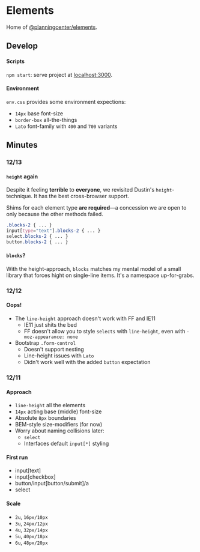 # Elements
Home of [@planningcenter/elements](https://github.com/planningcenter/elements).

## Develop

#### Scripts
`npm start`: serve project at [localhost:3000](localhost:3000).

#### Environment
`env.css` provides some environment expections:
* `14px` base font-size
* `border-box` all-the-things
* `Lato` font-family with `400` and `700` variants

## Minutes

### 12/13
#### `height` again
Despite it feeling **terrible** to **everyone**, we revisited Dustin's `height`-technique.
It has the best cross-browser support.

Shims for each element type **are required**—a concession we are open to only because the other methods failed.

```css
.blocks-2 { ... }
input[type="text"].blocks-2 { ... }
select.blocks-2 { ... }
button.blocks-2 { ... }
```

#### `blocks`?
With the height-approach, `blocks` matches my mental model of a small library that forces hight on single-line items.
It's a namespace up-for-grabs.

### 12/12
#### Oops!
* The `line-height` approach doesn't work with FF and IE11
  * IE11 just shits the bed
  * FF doesn't allow you to style `selects` with `line-height`, even with `-moz-appearance: none`
* Bootstrap `.form-control`
  * Doesn't support nesting
  * Line-height issues with `Lato`
  * Didn't work well with the added `button` expectation

### 12/11
#### Approach
* `line-height` all the elements
* `14px` acting base (middle) font-size
* Absolute `8px` boundaries
* BEM-style size-modifiers (for now)
* Worry about naming collisions later:
  * `select`
  * Interfaces default `input[*]` styling

#### First run
* input[text]
* input[checkbox]
* button/input[button/submit]/a
* select

#### Scale
* `2u`, `16px/10px`
* `3u`, `24px/12px`
* `4u`, `32px/14px`
* `5u`, `40px/18px`
* `6u`, `48px/20px`
